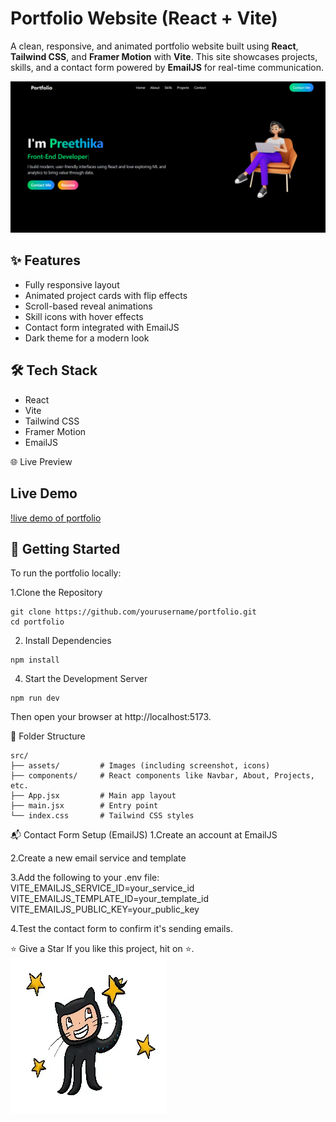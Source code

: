 # Portfolio Website (React + Vite)

A clean, responsive, and animated portfolio website built using **React**, **Tailwind CSS**, and **Framer Motion** with **Vite**. This site showcases projects, skills, and a contact form powered by **EmailJS** for real-time communication.

![Portfolio Screenshot](./src/assets/portfoliopic.png)

## ✨ Features

- Fully responsive layout
- Animated project cards with flip effects
- Scroll-based reveal animations
- Skill icons with hover effects
- Contact form integrated with EmailJS
- Dark theme for a modern look

## 🛠️ Tech Stack

- React
- Vite
- Tailwind CSS
- Framer Motion
- EmailJS

🌐 Live Preview
## Live Demo

[!live demo of portfolio](https://your-portfolio.vercel.app)


## 🚀 Getting Started

To run the portfolio locally:

1.Clone the Repository
```
git clone https://github.com/yourusername/portfolio.git
cd portfolio
```
2. Install Dependencies
```
npm install
```
4. Start the Development Server
```
npm run dev
```
Then open your browser at http://localhost:5173.

📂 Folder Structure
```
src/
├── assets/         # Images (including screenshot, icons)
├── components/     # React components like Navbar, About, Projects, etc.
├── App.jsx         # Main app layout
├── main.jsx        # Entry point
└── index.css       # Tailwind CSS styles
```

📬 Contact Form Setup (EmailJS)
1.Create an account at EmailJS

2.Create a new email service and template

3.Add the following to your .env file:
    VITE_EMAILJS_SERVICE_ID=your_service_id
    VITE_EMAILJS_TEMPLATE_ID=your_template_id
    VITE_EMAILJS_PUBLIC_KEY=your_public_key

4.Test the contact form to confirm it's sending emails.


⭐ Give a Star
If you like this project, hit on ⭐.
![staring pic](./src/assets/webstars.jpg)
